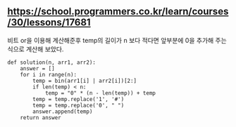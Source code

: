 ## https://school.programmers.co.kr/learn/courses/30/lessons/17681

비트 or을 이용해 계산해준후 temp의 길이가 n 보다 적다면 앞부분에 0을 추가해 주는 식으로 계산해 보았다. 

```
def solution(n, arr1, arr2):
    answer = []
    for i in range(n):
        temp = bin(arr1[i] | arr2[i])[2:]
        if len(temp) < n:
            temp = "0" * (n - len(temp)) + temp
        temp = temp.replace('1', '#')
        temp = temp.replace('0', " ")
        answer.append(temp)
    return answer
```